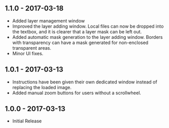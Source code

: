 ## 1.1.0 - 2017-03-18
* Added layer management window
* Improved the layer adding window. Local files can now be dropped into the textbox, and it is clearer that a layer mask can be left out.
* Added automatic mask generation to the layer adding window. Borders with transparency can have a mask generated for non-enclosed transparent areas.
* Minor UI fixes.

## 1.0.1 - 2017-03-13
* Instructions have been given their own dedicated window instead of replacing the loaded image.
* Added manual zoom buttons for users without a scrollwheel.

## 1.0.0 - 2017-03-13
* Initial Release